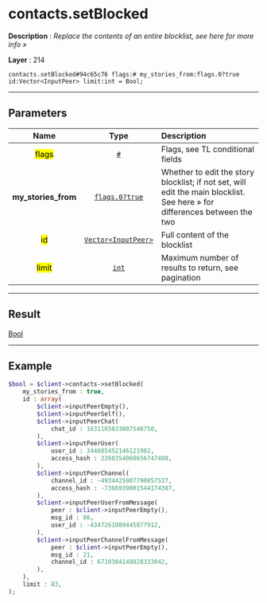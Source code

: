 # contacts.setBlocked

**Description** : *Replace the contents of an entire blocklist, see here for more info &raquo;*

**Layer** : 214

```tl
contacts.setBlocked#94c65c76 flags:# my_stories_from:flags.0?true id:Vector<InputPeer> limit:int = Bool;
```

---

## Parameters

| Name | Type | Description |
| :---: | :---: | :--- |
| <mark>flags</mark> | [`#`](type/#) | Flags, see TL conditional fields |
| **my_stories_from** | [`flags.0?true`](type/true) | Whether to edit the story blocklist; if not set, will edit the main blocklist. See here » for differences between the two |
| <mark>id</mark> | [`Vector<InputPeer>`](type/InputPeer) | Full content of the blocklist |
| <mark>limit</mark> | [`int`](type/int) | Maximum number of results to return, see pagination |

---

## Result

[Bool](type/Bool)

---

## Example

```php
$bool = $client->contacts->setBlocked(
	my_stories_from : true,
	id : array(
		$client->inputPeerEmpty(),
		$client->inputPeerSelf(),
		$client->inputPeerChat(
			chat_id : 1631165833807546750,
		),
		$client->inputPeerUser(
			user_id : 344685452146121982,
			access_hash : 2268354060656747480,
		),
		$client->inputPeerChannel(
			channel_id : -4934425907790857537,
			access_hash : -7366939001544174387,
		),
		$client->inputPeerUserFromMessage(
			peer : $client->inputPeerEmpty(),
			msg_id : 86,
			user_id : -4347261089445077912,
		),
		$client->inputPeerChannelFromMessage(
			peer : $client->inputPeerEmpty(),
			msg_id : 21,
			channel_id : 6710384148028333042,
		),
	),
	limit : 83,
);
```